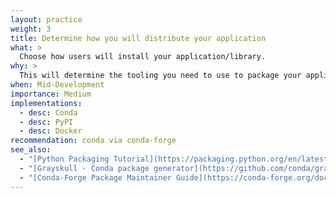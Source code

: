 ```yaml
---
layout: practice
weight: 3
title: Determine how you will distribute your application
what: >
  Choose how users will install your application/library.
why: >
  This will determine the tooling you need to use to package your application. Ideally this will be where your community goes to get its tools.
when: Mid-Development
importance: Medium
implementations:
  - desc: Conda
  - desc: PyPI
  - desc: Docker
recommendation: conda via conda-forge
see_also:
  - "[Python Packaging Tutorial](https://packaging.python.org/en/latest/tutorials/packaging-projects/)"
  - "[Grayskull - Conda package generator](https://github.com/conda/grayskull)"
  - "[Conda-Forge Package Maintainer Guide](https://conda-forge.org/docs/maintainer/adding_pkgs/#creating-recipes)"
---
```

